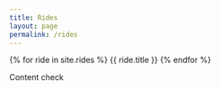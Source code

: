 ```yaml
---
title: Rides
layout: page
permalink: /rides
---
```


{% for ride in site.rides %}
{{ ride.title }} 
{% endfor %}

Content check


